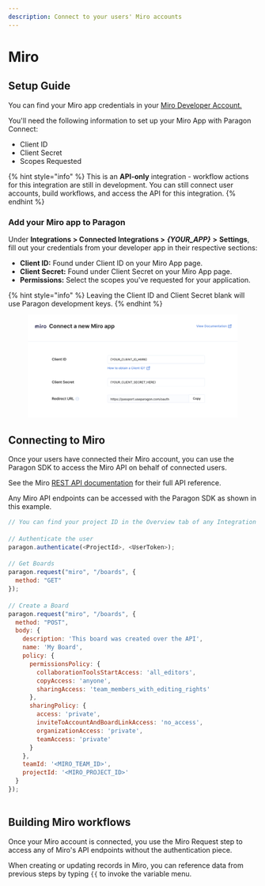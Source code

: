```yaml
---
description: Connect to your users' Miro accounts
---
```


# Miro

## Setup Guide

You can find your Miro app credentials in your [Miro Developer Account.](https://developers.miro.com/docs/getting-started-with-oauth)

You'll need the following information to set up your Miro App with Paragon Connect:

* Client ID
* Client Secret
* Scopes Requested

{% hint style="info" %}
This is an **API-only** integration - workflow actions for this integration are still in development. You can still connect user accounts, build workflows, and access the API for this integration.
{% endhint %}

### Add your Miro app to Paragon

Under **Integrations > Connected Integrations >** _**{YOUR\_APP}**_ **>** **Settings**, fill out your credentials from your developer app in their respective sections:

* **Client ID:** Found under Client ID on your Miro App page.
* **Client Secret:** Found under Client Secret on your Miro App page.
* **Permissions:** Select the scopes you've requested for your application.

{% hint style="info" %}
Leaving the Client ID and Client Secret blank will use Paragon development keys.
{% endhint %}

<figure><img src="../../.gitbook/assets/Connecting your Miro app to Paragon Connect.png" alt=""><figcaption></figcaption></figure>

## Connecting to Miro

Once your users have connected their Miro account, you can use the Paragon SDK to access the Miro API on behalf of connected users.

See the Miro [REST API documentation](https://developers.miro.com/docs/getting-started-with-oauth) for their full API reference.

Any Miro API endpoints can be accessed with the Paragon SDK as shown in this example.

```javascript
// You can find your project ID in the Overview tab of any Integration

// Authenticate the user
paragon.authenticate(<ProjectId>, <UserToken>);
            
// Get Boards
paragon.request("miro", "/boards", {
  method: "GET"
});

// Create a Board
paragon.request("miro", "/boards", {
  method: "POST",
  body: {
    description: 'This board was created over the API',
    name: 'My Board',
    policy: {
      permissionsPolicy: {
        collaborationToolsStartAccess: 'all_editors',
        copyAccess: 'anyone',
        sharingAccess: 'team_members_with_editing_rights'
      },
      sharingPolicy: {
        access: 'private',
        inviteToAccountAndBoardLinkAccess: 'no_access',
        organizationAccess: 'private',
        teamAccess: 'private'
      }
    },
    teamId: '<MIRO_TEAM_ID>',
    projectId: '<MIRO_PROJECT_ID>'
  }
});
  
```

## Building Miro workflows

Once your Miro account is connected, you use the Miro Request step to access any of Miro's API endpoints without the authentication piece.

When creating or updating records in Miro, you can reference data from previous steps by typing `{{` to invoke the variable menu.
